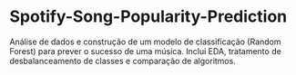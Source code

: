 # Spotify-Song-Popularity-Prediction
Análise de dados e construção de um modelo de classificação (Random Forest) para prever o sucesso de uma música. Inclui EDA, tratamento de desbalanceamento de classes e comparação de algoritmos.
